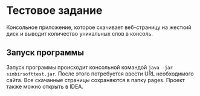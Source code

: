 #  Тестовое задание

Консольное приложение, которое скачивает веб-страницу на жесткий диск и выводит количество уникальных слов в консоль. 

## Запуск программы
Запуск программы происходит консольной командой ```java -jar simbirsofttest.jar```. После этого потребуется ввести URL необходимого сайта. Все скачанные страницы сохраняются в папку pages. Проект также можно открыть в IDEA.


